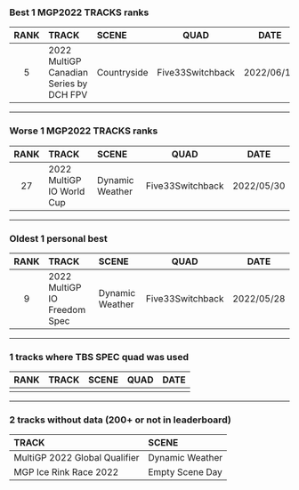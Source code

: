 ### Best 1 MGP2022 TRACKS ranks
|RANK|TRACK|SCENE|QUAD|DATE|
|:---:|:---|:---|:---:|:---:|
|5|2022 MultiGP Canadian Series by DCH FPV|Countryside|Five33Switchback|2022/06/11|
---
### Worse 1 MGP2022 TRACKS ranks
|RANK|TRACK|SCENE|QUAD|DATE|
|:---:|:---|:---|:---:|:---:|
|27|2022 MultiGP IO World Cup|Dynamic Weather|Five33Switchback|2022/05/30|
---
### Oldest 1 personal best
|RANK|TRACK|SCENE|QUAD|DATE|
|:---:|:---|:---|:---:|:---:|
|9|2022 MultiGP IO Freedom Spec|Dynamic Weather|Five33Switchback|2022/05/28|
---
### 1 tracks where TBS SPEC quad was used
|RANK|TRACK|SCENE|QUAD|DATE|
|:---:|:---|:---|:---:|:---:|
||||||
---
### 2 tracks without data (200+ or not in leaderboard)
|TRACK|SCENE|
|:---|:---|
|MultiGP 2022 Global Qualifier|Dynamic Weather|
|MGP Ice Rink Race 2022|Empty Scene Day|
